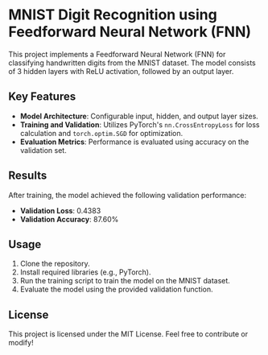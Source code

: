 # MNIST Digit Recognition using Feedforward Neural Network (FNN)

This project implements a Feedforward Neural Network (FNN) for classifying handwritten digits from the MNIST dataset. The model consists of 3 hidden layers with ReLU activation, followed by an output layer.

## Key Features

- **Model Architecture**: Configurable input, hidden, and output layer sizes.
- **Training and Validation**: Utilizes PyTorch's `nn.CrossEntropyLoss` for loss calculation and `torch.optim.SGD` for optimization.
- **Evaluation Metrics**: Performance is evaluated using accuracy on the validation set.

## Results

After training, the model achieved the following validation performance:
- **Validation Loss**: 0.4383
- **Validation Accuracy**: 87.60%

## Usage

1. Clone the repository.
2. Install required libraries (e.g., PyTorch).
3. Run the training script to train the model on the MNIST dataset.
4. Evaluate the model using the provided validation function.

## License

This project is licensed under the MIT License. Feel free to contribute or modify!
